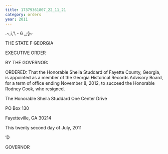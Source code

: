 ```yaml
---
title: 17379361807_22_11_21
category: orders
year: 2011
---
```

      

.~,i,'\  - 6 _;§~

THE STATE F GEORGIA

EXECUTIVE ORDER

BY THE GOVERNOR:

ORDERED: That the Honorable Sheila Studdard of Fayette County, Georgia, is
appointed as a member of the Georgia Historical Records Advisory
Board, for a term of ofﬁce ending November 8, 2012, to succeed
the Honorable Rodney Cook, who resigned.

The Honorable Sheila Studdard
One Center Drive

PO Box 130

Fayetteville, GA 30214

This twenty second day of July, 2011

‘D

GOVERNOR


